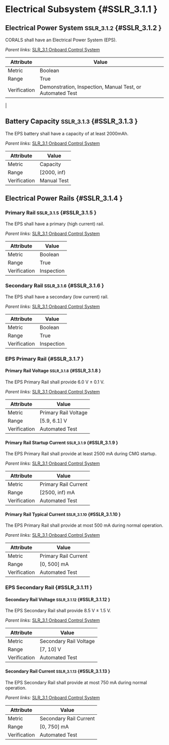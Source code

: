 # Electrical Subsystem {#SSLR_3.1.1 }

## Electrical Power System <small>SSLR_3.1.2</small> {#SSLR_3.1.2 }

CORALS shall have an Electrical Power System (EPS).

*Parent links:* [SLR_3.1 Onboard Control System](SLR_3.html#SLR_3.1)

| Attribute | Value |
| --------- | ----- |
| Metric | Boolean |
| Range | True |
| Verification | Demonstration, Inspection, Manual Test, or Automated Test
 |


## Battery Capacity <small>SSLR_3.1.3</small> {#SSLR_3.1.3 }

The EPS battery shall have a capacity of at least 2000mAh.

*Parent links:* [SLR_3.1 Onboard Control System](SLR_3.html#SLR_3.1)

| Attribute | Value |
| --------- | ----- |
| Metric | Capacity |
| Range | [2000, inf) |
| Verification | Manual Test |


## Electrical Power Rails {#SSLR_3.1.4 }

### Primary Rail <small>SSLR_3.1.5</small> {#SSLR_3.1.5 }

The EPS shall have a primary (high current) rail.

*Parent links:* [SLR_3.1 Onboard Control System](SLR_3.html#SLR_3.1)

| Attribute | Value |
| --------- | ----- |
| Metric | Boolean |
| Range | True |
| Verification | Inspection |


### Secondary Rail <small>SSLR_3.1.6</small> {#SSLR_3.1.6 }

The EPS shall have a secondary (low current) rail.

*Parent links:* [SLR_3.1 Onboard Control System](SLR_3.html#SLR_3.1)

| Attribute | Value |
| --------- | ----- |
| Metric | Boolean |
| Range | True |
| Verification | Inspection |


### EPS Primary Rail {#SSLR_3.1.7 }

#### Primary Rail Voltage <small>SSLR_3.1.8</small> {#SSLR_3.1.8 }

The EPS Primary Rail shall provide 6.0 V ± 0.1 V.

*Parent links:* [SLR_3.1 Onboard Control System](SLR_3.html#SLR_3.1)

| Attribute | Value |
| --------- | ----- |
| Metric | Primary Rail Voltage |
| Range | [5.9, 6.1] V |
| Verification | Automated Test |


#### Primary Rail Startup Current <small>SSLR_3.1.9</small> {#SSLR_3.1.9 }

The EPS Primary Rail shall provide at least 2500 mA during CMG startup.

*Parent links:* [SLR_3.1 Onboard Control System](SLR_3.html#SLR_3.1)

| Attribute | Value |
| --------- | ----- |
| Metric | Primary Rail Current |
| Range | [2500, inf) mA |
| Verification | Automated Test |


#### Primary Rail Typical Current <small>SSLR_3.1.10</small> {#SSLR_3.1.10 }

The EPS Primary Rail shall provide at most 500 mA during normal operation.

*Parent links:* [SLR_3.1 Onboard Control System](SLR_3.html#SLR_3.1)

| Attribute | Value |
| --------- | ----- |
| Metric | Primary Rail Current |
| Range | [0, 500] mA |
| Verification | Automated Test |


### EPS Secondary Rail {#SSLR_3.1.11 }

#### Secondary Rail Voltage <small>SSLR_3.1.12</small> {#SSLR_3.1.12 }

The EPS Secondary Rail shall provide 8.5 V ± 1.5 V.

*Parent links:* [SLR_3.1 Onboard Control System](SLR_3.html#SLR_3.1)

| Attribute | Value |
| --------- | ----- |
| Metric | Secondary Rail Voltage |
| Range | [7, 10] V |
| Verification | Automated Test |


#### Secondary Rail Current <small>SSLR_3.1.13</small> {#SSLR_3.1.13 }

The EPS Secondary Rail shall provide at most 750 mA during normal operation.

*Parent links:* [SLR_3.1 Onboard Control System](SLR_3.html#SLR_3.1)

| Attribute | Value |
| --------- | ----- |
| Metric | Secondary Rail Current |
| Range | [0, 750] mA |
| Verification | Automated Test |


